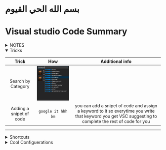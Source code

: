 # بسم الله الحي القيوم
# Visual studio Code Summary





<details>
  <summary>NOTES</summary>
  
|NOTE|what about it| related commands| what that command do|
| :---:| :---:| :---:|:---:|
| | 



    
----
</details>





<details open>
  <summary>Tricks</summary>
  
|Trick|How|Additional info|
|:---:|:---:|:---:|
|Search by Category | ![](img/1.png)
Adding a snipet of code| `google it hhh bm`|you can add a snipet of code and assign a keyword to it so everytime you write that keyword you get VSC suggesting to complete the rest of code for you






    
----
</details>









<details>
  <summary>Shortcuts</summary>
  
|Commands|Keyboard Shortcut|additional info
:--:|:--:|:--
Command palette|`Ctrl+Shift+P` or alternativly `view` > `Command palette`|you can access anything in VSC pretty fast from Command palette
BreadCrumbs|`Ctrl + Shift + .` and `Ctrl + shift+ ;` and <code>alt + &larr;</code> and <code>alt + &rarr; </code>|![](img/2.png)
move the cursor in the body of the snippet|`tab`|after VSC complete your code and write a snippet for you ![](img/3.png) ![](img/4.png), you can move the cursor through some positions in the snippet by pressing `tab` ![](img/5.png).. keep pressing tab and it will move the curser to another place in the snippet identified in the snippet json file and you can edit it so every time you press `tab` it move the cusor wherever you like in the snippet



----
</details>











<details>
  <summary>Cool Configuerations</summary>
  
- set the cursor blinking animation to expanding instead of blinking from the Settings `Ctrl + ,`
- in the explorer window (`ctrl + B` To Show) Hide everything but the open Editor section and the time line and the outline and everything but your explorer folders
- don't stick with the default VS icon themes insted download your preferable icon theme and color theme and change to it from `Files` > `preferences` > themes

----
</details>












